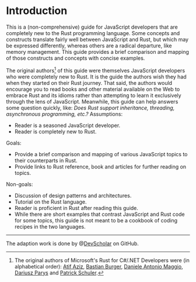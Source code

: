 # Introduction

This is a (non-comprehensive) guide for JavaScript developers that are completely new to the Rust programming language. Some concepts and constructs translate fairly well between JavaScript and Rust, but which may be expressed differently, whereas others are a radical departure, like memory management. This guide provides a brief comparison and mapping of those constructs and concepts with concise examples.

The original authors[^authors] of this guide were themselves JavaScript developers who were completely new to Rust. <!--This guide is the compilation of the knowledge acquired by the authors writing Rust code over the course of several months. -->It is the guide the authors wish they had when they started on their Rust journey. That said, the authors would encourage you to read books and other material available on the Web to embrace Rust and its idioms rather than attempting to learn it exclusively through the lens of JavaScript. Meanwhile, this guide can help answers some question quickly, like: _Does Rust support inheritance, threading, asynchronous programming, etc.?_ 
Assumptions:

- Reader is a seasoned JavaScript developer.
- Reader is completely new to Rust.

Goals:

- Provide a brief comparison and mapping of various JavaScript topics to their counterparts in Rust.
- Provide links to Rust reference, book and articles for further reading on topics.

Non-goals:

- Discussion of design patterns and architectures.
- Tutorial on the Rust language.
- Reader is proficient in Rust after reading this guide.
- While there are short examples that contrast JavaScript and Rust code for some topics, this guide is not meant to be a cookbook of coding recipes in the two languages.

---

[^authors]: The original authors of Microsoft's Rust for C#/.NET Developers were (in alphabetical order):
[Atif Aziz], [Bastian Burger], [Daniele Antonio Maggio], [Dariusz Parys] and
[Patrick Schuler].

  [Atif Aziz]: https://github.com/atifaziz
  [Bastian Burger]: https://github.com/bastbu
  [Daniele Antonio Maggio]: https://github.com/danigian
  [Dariusz Parys]: https://github.com/dariuszparys
  [Patrick Schuler]: https://github.com/p-schuler

The adaption work is done by @[DevScholar] on GitHub.

[DevScholar]: https://github.com/DevScholar